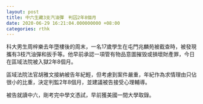 ```yaml
---
layout: post
title: 中六生藏3支汽油彈　判囚2年8個月
date: 2020-06-29 16:21:04.000000000 +08:00
categories: rthk
---
```


科大男生周梓樂去年墮樓後的周末，一名17歲學生在屯門兆麟苑被截查時，被發現攜有3枝汽油彈和扳手等。他早前承認一項管有物品意圖摧毁或損壞財產罪，今日在區域法院被入獄2年8個月。

區域法院法官胡雅文接納被告年紀輕，但考慮到案件嚴重，年紀作為求情理由只佔很小的比重，決定判監2年8個月，並建議被告接受心理輔導。

被告就讀中六，剛考完中學文憑試，早前獲美國一間大學取錄。
